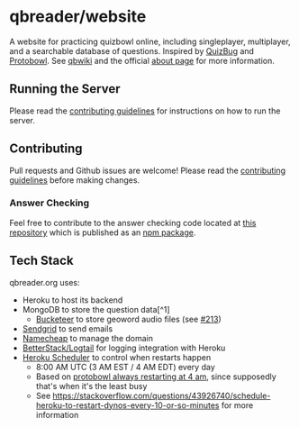 # qbreader/website

A website for practicing quizbowl online, including singleplayer, multiplayer, and a searchable database of questions.
Inspired by [QuizBug](https://quizbug2.karangurazada.com/) and [Protobowl](https://protobowl.com/).
See [qbwiki](https://www.qbwiki.com/wiki/QBReader) and the official [about page](https://www.qbreader.org/about) for more information.

## Running the Server

Please read the [contributing guidelines](.github/CONTRIBUTING.md#running-the-server) for instructions on how to run the server.

## Contributing

Pull requests and Github issues are welcome!
Please read the [contributing guidelines](.github/CONTRIBUTING.md) before making changes.

### Answer Checking

Feel free to contribute to the answer checking code located at [this repository](https://github.com/qbreader/qb-answer-checker) which is published as an [npm package](https://www.npmjs.com/package/qb-answer-checker).

## Tech Stack

qbreader.org uses:

- Heroku to host its backend
- MongoDB to store the question data[^1]
  - [Bucketeer](https://elements.heroku.com/addons/bucketeer) to store geoword audio files (see [#213](https://github.com/qbreader/website/issues/213))
- [Sendgrid](https://sendgrid.com/en-us) to send emails
- [Namecheap](https://www.namecheap.com/) to manage the domain
- [BetterStack/Logtail](https://elements.heroku.com/addons/logtail) for logging integration with Heroku
- [Heroku Scheduler](https://elements.heroku.com/addons/scheduler) to control when restarts happen
  - 8:00 AM UTC (3 AM EST / 4 AM EDT) every day
  - Based on [protobowl always restarting at 4 am](https://github.com/neotenic/protobowl?tab=readme-ov-file), since supposedly that's when it's the least busy
  - See https://stackoverflow.com/questions/43926740/schedule-heroku-to-restart-dynos-every-10-or-so-minutes for more information
